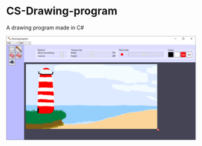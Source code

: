 # CS-Drawing-program
A drawing program made in C#

![Preview](https://raw.githubusercontent.com/Rowan-Mulder/CS-Drawing-program/drawing/Previews/1.png)
